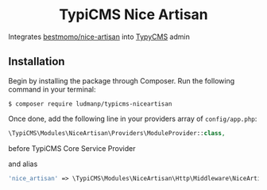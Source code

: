 <h1 align="center">TypiCMS Nice Artisan</h1>

Integrates [bestmomo/nice-artisan](https://github.com/bestmomo/nice-artisan) into [TypyCMS](https://github.com/TypiCMS/Base) admin

## Installation

Begin by installing the package through Composer. Run the following command in your terminal:

```
$ composer require ludmanp/typicms-niceartisan
```

Once done, add the following line in your providers array of `config/app.php`:

```php
\TypiCMS\Modules\NiceArtisan\Providers\ModuleProvider::class,
```

before TypiCMS Core Service Provider 

and alias 

```php
'nice_artisan' => \TypiCMS\Modules\NiceArtisan\Http\Middleware\NiceArtisan::class,
```

 